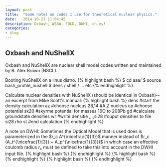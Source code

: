 ```yaml
---
layout: post
title:  "Some notes on codes I use for theoretical nuclear physics."
date:   2014-10-21 11:04:45
description: Oxbash, WSAW, FOLD, DWHI, oh my!
categories:
- blog
---
```


## Oxbash and NuShellX
Oxbash and NuShellX are nuclear shell model codes written and maintained by B. Alex Brown (NSCL).

Booting NuShellX on a linus distro.
{% highlight bash %}
$ cd aaa/
$ source bash_profile_nushell
$ dens / shell / ... etc
{% endhighlight %}

Calculate nuclear densities with NuShellX (should be identical in Oxbash)--an excerpt from Mike Scott's manual:
{% highlight bash %}
dens         #start the density calculation
az           #choose nucleus
28,14        #A,Z nucleus
cp           #choose potential
sk20         #skyrme potential for masses 16O to 208Pb
gd           #calculate groundstate densities
wr           #write densitie
,,,,si28     #ouput densities to file si28.rho
st           #end calculation
{% endhighlight %}



A note on DWHI:
Sometimes the Optical Model that is used does is parameterized in the $r_c A^{\nicefrac{1}{3}}$ manner instead of $r_c (A_t^{\nicefrac{1}{3}} + A_p^{\nicefrac{1}{3}})$ in which case an effective coulomb radius $r_c$ must be defined to take this into account in the DWHI input file.
{% highlight bash %}
{% endhighlight %}
{% highlight bash %}
{% endhighlight %}
{% highlight bash %}
{% endhighlight %}
